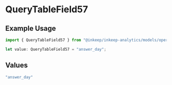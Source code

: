 # QueryTableField57

## Example Usage

```typescript
import { QueryTableField57 } from "@inkeep/inkeep-analytics/models/operations";

let value: QueryTableField57 = "answer_day";
```

## Values

```typescript
"answer_day"
```